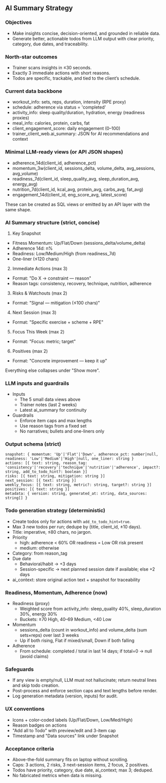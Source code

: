 ## AI Summary Strategy

### Objectives
- Make insights concise, decision-oriented, and grounded in reliable data.
- Generate better, actionable todos from LLM output with clear priority, category, due dates, and traceability.

### North-star outcomes
- Trainer scans insights in ≤30 seconds.
- Exactly 3 immediate actions with short reasons.
- Todos are specific, trackable, and tied to the client’s schedule.

### Current data backbone
- workout_info: sets, reps, duration, intensity (RPE proxy)
- schedule: adherence via status = 'completed'
- activity_info: sleep quality/duration, hydration, energy (readiness proxies)
- meal_info: calories, protein, carbs, fat
- client_engagement_score: daily engagement (0–100)
- trainer_client_web.ai_summary: JSON for AI recommendations and context

### Minimal LLM-ready views (or API JSON shapes)
- adherence_14d(client_id, adherence_pct)
- momentum_3w(client_id, sessions_delta, volume_delta, avg_sessions, avg_volume)
- readiness_7d(client_id, sleep_quality_avg, sleep_duration_avg, energy_avg)
- nutrition_7d(client_id, kcal_avg, protein_avg, carbs_avg, fat_avg)
- engagement_14d(client_id, eng_score_avg, latest_score)

These can be created as SQL views or emitted by an API layer with the same shape.

### AI Summary structure (strict, concise)
1) Key Snapshot
- Fitness Momentum: Up/Flat/Down (sessions_delta/volume_delta)
- Adherence 14d: n%
- Readiness: Low/Medium/High (from readiness_7d)
- One-liner (≤120 chars)

2) Immediate Actions (max 3)
- Format: "Do X → constraint — reason"
- Reason tags: consistency, recovery, technique, nutrition, adherence

3) Risks & Watchouts (max 2)
- Format: "Signal — mitigation (≤100 chars)"

4) Next Session (max 3)
- Format: "Specific exercise + scheme + RPE"

5) Focus This Week (max 2)
- Format: "Focus: metric; target"

6) Positives (max 2)
- Format: "Concrete improvement — keep it up"

Everything else collapses under "Show more".

### LLM inputs and guardrails
- Inputs
  - The 5 small data views above
  - Trainer notes (last 2 weeks)
  - Latest ai_summary for continuity
- Guardrails
  - Enforce item caps and max lengths
  - Use reason tags from a fixed set
  - No narratives; bullets and one-liners only

### Output schema (strict)
```
snapshot: { momentum: 'Up'|'Flat'|'Down', adherence_pct: number|null, readiness: 'Low'|'Medium'|'High'|null, one_liner: string }
actions: [{ text: string, reason_tag: 'consistency'|'recovery'|'technique'|'nutrition'|'adherence', impact?: string, add_to_todo_hint?: boolean }]
risks: [{ text: string, mitigation: string }]
next_session: [{ text: string }]
weekly_focus: [{ text: string, metric?: string, target?: string }]
positives: [{ text: string }]
metadata: { version: string, generated_at: string, data_sources: string[] }
```

### Todo generation strategy (deterministic)
- Create todos only for actions with `add_to_todo_hint=true`.
- Max 3 new todos per run; dedupe by (title, client_id, ±10 days).
- Title: imperative, ≤80 chars, no jargon.
- Priority
  - high: adherence < 60% OR readiness = Low OR risk present
  - medium: otherwise
- Category: from reason_tag
- Due date
  - Behavioral/habit → +3 days
  - Session-specific → next planned session date if available; else +2 days
- ai_context: store original action text + snapshot for traceability

### Readiness, Momentum, Adherence (now)
- Readiness (proxy)
  - Weighted score from activity_info: sleep_quality 40%, sleep_duration 30%, energy 30%
  - Buckets: ≥70 High, 40–69 Medium, <40 Low
- Momentum
  - sessions_delta (count in workout_info) and volume_delta (sum sets×reps) over last 3 weeks
  - Up if both rising, Flat if mixed/small, Down if both falling
- Adherence
  - From schedule: completed / total in last 14 days; if total=0 → null (avoid claims)

### Safeguards
- If any view is empty/null, LLM must not hallucinate; return neutral lines and skip todo creation.
- Post-process and enforce section caps and text lengths before render.
- Log generation metadata (version, inputs) for audit.

### UX conventions
- Icons + color-coded labels (Up/Flat/Down, Low/Med/High)
- Reason badges on actions
- "Add all to Todo" with preview/edit and 3-item cap
- Timestamp and "Data sources" link under Snapshot

### Acceptance criteria
- Above-the-fold summary fits on laptop without scrolling.
- Caps: 3 actions, 2 risks, 3 next-session items, 2 focus, 2 positives.
- Todos have priority, category, due date, ai_context; max 3; deduped.
- No fabricated metrics when data is missing.


